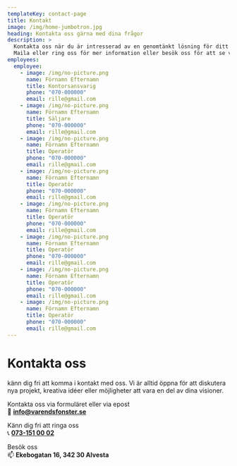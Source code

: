 ```yaml
---
templateKey: contact-page
title: Kontakt
image: /img/home-jumbotron.jpg
heading: Kontakta oss gärna med dina frågor
description: >
  Kontakta oss när du är intresserad av en genomtänkt lösning för ditt projekt. 
  Maila eller ring oss för mer information eller besök oss för att se vårt sortiment.
employees:
  employee:
    - image: /img/no-picture.png
      name: Förnamn Efternamn
      title: Kontorsansvarig     
      phone: "070-000000"
      email: rille@gmail.com
    - image: /img/no-picture.png
      name: Förnamn Efternamn
      title: Säljare     
      phone: "070-000000"
      email: rille@gmail.com
    - image: /img/no-picture.png
      name: Förnamn Efternamn
      title: Operatör     
      phone: "070-000000"
      email: rille@gmail.com
    - image: /img/no-picture.png
      name: Förnamn Efternamn
      title: Operatör     
      phone: "070-000000"
      email: rille@gmail.com
    - image: /img/no-picture.png
      name: Förnamn Efternamn
      title: Operatör     
      phone: "070-000000"
      email: rille@gmail.com
    - image: /img/no-picture.png
      name: Förnamn Efternamn
      title: Operatör     
      phone: "070-000000"
      email: rille@gmail.com
    - image: /img/no-picture.png
      name: Förnamn Efternamn
      title: Operatör     
      phone: "070-000000"
      email: rille@gmail.com
    - image: /img/no-picture.png
      name: Förnamn Efternamn
      title: Operatör     
      phone: "070-000000"
      email: rille@gmail.com
---
```

# Kontakta oss

känn dig fri att komma i kontakt med oss. Vi är alltid öppna för att diskutera nya projekt, kreativa idéer eller möjligheter att vara en del av dina visioner.

Kontakta oss via formuläret eller via epost   
📧 **<a href="mailto:info@varendsfonster.se">info@varendsfonster.se</a>**

Känn dig fri att ringa oss   
📞 **<a href="tel:+4673-151 00 02">073-151 00 02</a>**

Besök oss  
📫 **Ekebogatan 16, 342 30 Alvesta**